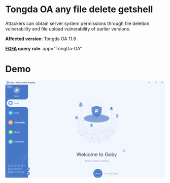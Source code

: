 # Tongda OA any file delete getshell

Attackers can obtain server system permissions through file deletion vulnerability and file upload vulnerability of earlier versions.

**Affected version**: Tongda OA 11.6

**[FOFA](https://fofa.so/result?q=app%3D"TongDa-OA"&qbase64=YXBwPSJUb25nRGEtT0Ei) query rule**: app="TongDa-OA"

# Demo

![](tongdaOA_getshell.gif)